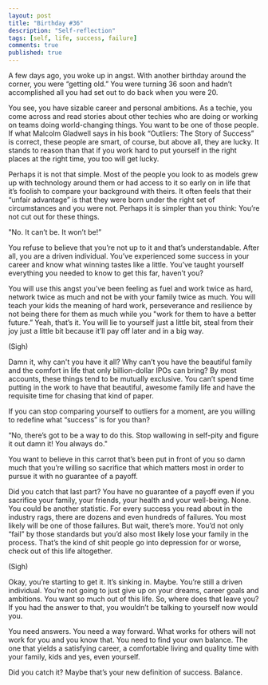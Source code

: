 ```yaml
---
layout: post
title: "Birthday #36"
description: "Self-reflection"
tags: [self, life, success, failure]
comments: true
published: true
---
```


A few days ago, you woke up in angst. With another birthday around the corner, you were “getting old.” You were turning 36 soon and hadn’t accomplished all you had set out to do back when you were 20.

You see, you have sizable career and personal ambitions. As a techie, you come across and read stories about other techies who are doing or working on teams doing world-changing things. You want to be one of those people. If what Malcolm Gladwell says in his book “Outliers: The Story of Success” is correct, these people are smart, of course, but above all, they are lucky. It stands to reason than that if you work hard to put yourself in the right places at the right time, you too will get lucky.

Perhaps it is not that simple. Most of the people you look to as models grew up with technology around them or had access to it so early on in life that it’s foolish to compare your background with theirs. It often feels that their “unfair advantage” is that they were born under the right set of circumstances and you were not. Perhaps it is simpler than you think: You’re not cut out for these things.

"No. It can’t be. It won’t be!”

You refuse to believe that you’re not up to it and that’s understandable. After all, you are a driven individual. You’ve experienced some success in your career and know what winning tastes like a little. You’ve taught yourself everything you needed to know to get this far, haven’t you?

You will use this angst you’ve been feeling as fuel and work twice as hard, network twice as much and not be with your family twice as much. You will teach your kids the meaning of hard work, perseverance and resilience by not being there for them as much while you "work for them to have a better future.” Yeah, that’s it. You will lie to yourself just a little bit, steal from their joy just a little bit because it’ll pay off later and in a big way.

(Sigh)

Damn it, why can't you have it all? Why can’t you have the beautiful family and the comfort in life that only billion-dollar IPOs can bring? By most accounts, these things tend to be mutually exclusive. You can’t spend time putting in the work to have that beautiful, awesome family life and have the requisite time for chasing that kind of paper.

If you can stop comparing yourself to outliers for a moment, are you willing to redefine what “success” is for you than?

“No, there’s got to be a way to do this. Stop wallowing in self-pity and figure it out damn it! You always do."

You want to believe in this carrot that’s been put in front of you so damn much that you’re willing so sacrifice that which matters most in order to pursue it with no guarantee of a payoff.

Did you catch that last part? You have no guarantee of a payoff even if you sacrifice your family, your friends, your health and your well-being. None. You could be another statistic. For every success you read about in the industry rags, there are dozens and even hundreds of failures. You  most likely will be one of those failures. But wait, there’s more. You’d not only “fail” by those standards but you’d also most likely lose your family in the process. That’s the kind of shit people go into depression for or worse, check out of this life altogether.

(Sigh)

Okay, you’re starting to get it. It’s sinking in. Maybe. You’re still a driven individual. You’re not going to just give up on your dreams, career goals and ambitions. You want so much out of this life. So, where does that leave you? If you had the answer to that, you wouldn’t be talking to yourself now would you.

You need answers. You need a way forward. What works for others will not work for you and you know that. You need to find your own balance. The one that yields a satisfying career, a comfortable living and quality time with your family, kids and yes, even yourself.

Did you catch it? Maybe that’s your new definition of success. Balance.

